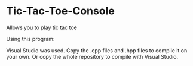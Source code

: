 # Tic-Tac-Toe-Console
Allows you to play tic tac toe

Using this program:

Visual Studio was used. 
Copy the .cpp files and .hpp files to compile it on your own. Or copy the whole repository to compile with Visual Studio. 
 